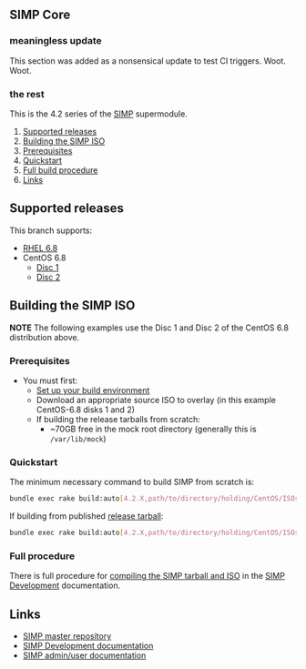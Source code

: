 ## SIMP Core

### meaningless update
This section was added as a nonsensical update to test CI triggers.  Woot.  Woot.

### the rest


This is the 4.2 series of the [SIMP](https://github.com/NationalSecurityAgency/SIMP) supermodule.


1. [Supported releases](#supported-releases)
2. [Building the SIMP ISO](#building-the-simp-iso)
  1. [Prerequisites](#prerequisites)
  2. [Quickstart](#quickstart)
  3. [Full build procedure](#full-procedure)
3. [Links](#links)


## Supported releases
This branch supports:
  - [RHEL 6.8](https://access.redhat.com/downloads/)
  - CentOS 6.8
    - [Disc 1](http://isoredirect.centos.org/centos/6.8/isos/x86_64/CentOS-6.8-x86_64-bin-DVD1.iso)
    - [Disc 2](http://isoredirect.centos.org/centos/6.8/isos/x86_64/CentOS-6.8-x86_64-bin-DVD2.iso)


## Building the SIMP ISO


**NOTE** The following examples use the Disc 1 and Disc 2 of the CentOS 6.8 distribution above.

### Prerequisites
   - You must first:
     - [Set up your build environment](https://simp-project.atlassian.net/wiki/display/SD/Setting+up+your+build+environment)
     - Download an appropriate source ISO to overlay (in this example CentOS-6.8 disks 1 and 2)
     - If building the release tarballs from scratch:
        - ~70GB free in the mock root directory (generally this is `/var/lib/mock`)

### Quickstart


The minimum necessary command to build SIMP from scratch is:
```bash
bundle exec rake build:auto[4.2.X,path/to/directory/holding/CentOS/ISOs]
```


If building from published [release tarball](https://bintray.com/simp/Releases/Artifacts/view#files):
```bash
bundle exec rake build:auto[4.2.X,path/to/directory/holding/CentOS/ISOs,path/to/SIMP-DVD-TARBALL]
```


### Full procedure
There is full procedure for [compiling the SIMP tarball and ISO](https://simp-project.atlassian.net/wiki/display/SD/Compiling+the+SIMP+Tarball+and+ISO) in the [SIMP Development](https://simp-project.atlassian.net/wiki/display/SD/) documentation.

## Links
- [SIMP master repository](https://github.com/NationalSecurityAgency/SIMP)
- [SIMP Development documentation](https://simp-project.atlassian.net/wiki/display/SD)
- [SIMP admin/user documentation](http://simp.readthedocs.org/en/latest/)
